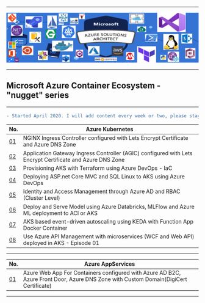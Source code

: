 ----------------------------------------------------------------------------------------------

![alt text](https://github.com/GBuenaflor/01azure/blob/master/Picture2.png)

----------------------------------------------------------------------------------------------
##  Microsoft Azure Container Ecosystem - "nugget" series
----------------------------------------------------------------------------------------------

```diff
- Started April 2020. I will add content every week or two, please stay tuned.
```

 

 | No.                                                                        | Azure Kubernetes                                                                         |
 | -------------------------------------------------------------------------- | -----------------------------------------------------------------------------------------|
 | [01](https://github.com/GBuenaflor/01azure-aks-ingresscontroller-https/) | NGINX Ingress Controller configured with Lets Encrypt Certificate and Azure DNS Zone  |
 | [02](https://github.com/GBuenaflor/01azure-aks-ingresscontroller-agic/) | Application Gateway Ingress Controller (AGIC) configured with Lets Encrypt Certificate and Azure DNS Zone |
 | [03](https://github.com/GBuenaflor/01azure-aks-terraform-iac)  | Provisioning AKS with Terraform using Azure DevOps - IaC  | 
 | [04](https://github.com/GBuenaflor/01azure-asp.netcore-mvc-sql-aks/)  | Deploying ASP.net Core MVC and SQL Linux to AKS using Azure DevOps  |  
 | [05](https://github.com/GBuenaflor/01azure-aks-azure-ad-integration/) | Identity and Access Management through Azure AD and RBAC (Cluster Level) |    
 | [06](https://github.com/GBuenaflor/01azure-aks-databricks-mlflow-azureML-deployment/) | Deploy and Serve Model using Azure Databricks, MLFlow and Azure ML deployment to ACI or AKS |     
  | [07](https://github.com/GBuenaflor/01azure-aks-keda/) | AKS based event-driven autoscaling using KEDA with Function App Docker Container |
  | [08](https://github.com/GBuenaflor/01azure-aks-apimanagement/) | Use Azure API Management with microservices (WCF and Web API) deployed in AKS - Episode 01|
   
 
 ----------------------------------------------------------------------------------------------
 

 | No.                                                                        | Azure AppServices                                                                       |
 | -------------------------------------------------------------------------- | ----------------------------------------------------------------------------------------|
 | [01](https://github.com/GBuenaflor/01azure-appservices-webapp4container-b2c/) | Azure Web App For Containers configured with Azure AD B2C, Azure Front Door, Azure DNS Zone with Custom Domain(DigiCert Certificate) |
               
   
 ----------------------------------------------------------------------------------------------
 
  
 
   
    

 
   
   
   
   
   
